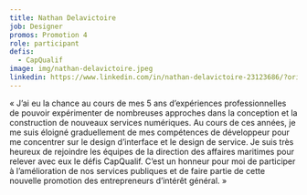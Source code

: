 ```yaml
---
title: Nathan Delavictoire
job: Designer
promos: Promotion 4
role: participant
defis:
  - CapQualif
image: img/nathan-delavictoire.jpeg
linkedin: https://www.linkedin.com/in/nathan-delavictoire-23123686/?originalSubdomain=it
---
```

« J’ai eu la chance au cours de mes 5 ans d’expériences professionnelles de pouvoir expérimenter de nombreuses approches dans la conception et la construction de nouveaux services numériques. Au cours de ces années, je me suis éloigné graduellement de mes compétences de développeur pour me concentrer sur le design d’interface et le design de service. Je suis très heureux de rejoindre les équipes de la direction des affaires maritimes pour relever avec eux le défis CapQualif. C’est un honneur pour moi de participer à l’amélioration de nos services publiques et de faire partie de cette nouvelle promotion des entrepreneurs d’intérêt général. »